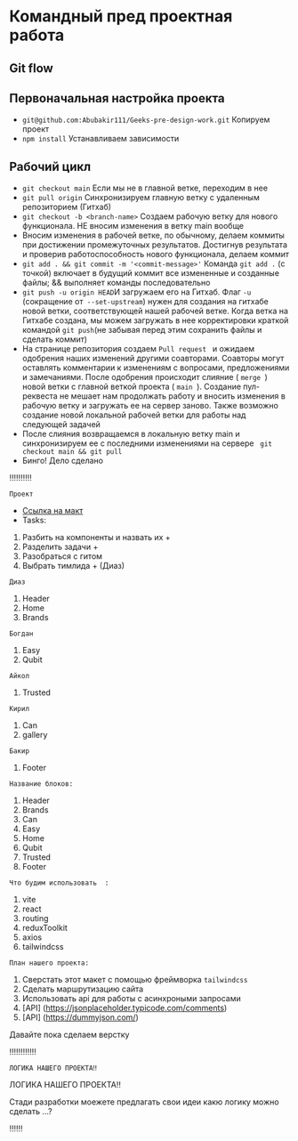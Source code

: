 # Командный пред проектная работа

## Git flow

## Первоначальная настройка проекта

- `git@github.com:Abubakir111/Geeks-pre-design-work.git` Копируем проект
- `npm install` Устанавливаем зависимости

## Рабочий цикл

- `git checkout main` Если мы не в главной ветке, переходим в нее
- `git pull origin` Синхронизируем главную ветку с удаленным репозиторием (Гитхаб)
- `git checkout -b <branch-name>` Создаем рабочую ветку для нового функционала. НЕ вносим изменения в ветку main вообще
- Вносим изменения в рабочей ветке, по обычному, делаем коммиты при достижении промежуточных результатов. Достигнув результата и проверив работоспособность нового функционала, делаем коммит
- `git add . && git commit -m '<commit-message>'` Команда `git add .` (с точкой) включает в будущий коммит все измененные и созданные файлы; && выполняет команды последовательно
- `git push -u origin HEAD`И загружаем его на Гитхаб. Флаг `-u` (сокращение от` --set-upstream`) нужен для создания на гитхабе новой ветки, соответствующей нашей рабочей ветке. Когда ветка на Гитхабе создана, мы можем загружать в нее корректировки краткой командой `git push`(не забывая перед этим сохранить файлы и сделать коммит)
- На странице репозитория создаем `Pull request ` и ожидаем одобрения наших изменений другими соавторами. Соавторы могут оставлять комментарии к изменениям с вопросами, предложениями и замечаниями. После одобрения происходит слияние ( `merge `) новой ветки с главной веткой проекта ( `main `). Создание пул-реквеста не мешает нам продолжать работу и вносить изменения в рабочую ветку и загружать ее на сервер заново. Также возможно создание новой локальной рабочей ветки для работы над следующей задачей
- После слияния возвращаемся в локальную ветку main и синхронизируем ее с последними изменениями на сервере ` git checkout main && git pull`
- Бинго! Дело сделано

‼️‼️‼️‼️‼️

`Проект `

- [Ссылка на макт](<https://www.figma.com/file/V80awgv4wfQ189OXRiA1Nj/Qubit.-%2B-(Copy)?node-id=1%3A743&mode=dev>)
- Tasks:

1.  Разбить на компоненты и назвать их +
2.  Разделить задачи +
3.  Разобраться с гитом
4.  Выбрать тимлида + (Диаз)

`Диаз`

1. Header
2. Home
3. Brands

`Богдан`

1. Easy
2. Qubit

`Айкол`

1. Trusted

`Кирил`

1. Can
2. gallery

`Бакир`

1. Footer

`Название блоков:`

1.  Header
2.  Brands
3.  Can
4.  Easy
5.  Home
6.  Qubit
7.  Trusted
8.  Footer

`Что будим использовать  :`

1. vite
2. react
3. routing
4. reduxToolkit
5. axios
6. tailwindcss

`План нашего проекта:`

1. Сверстать этот макет с помощью фреймворка `tailwindcss`
2. Сделать маршрутизацию сайта
3. Использовать api для работы с асинхроными запросами
4. [API] (https://jsonplaceholder.typicode.com/comments)
5. [API] (https://dummyjson.com/)

Давайте пока сделаем верстку

‼️‼️‼️‼️‼️‼️

`ЛОГИКА НАШЕГО ПРОЕКТА‼️`

ЛОГИКА НАШЕГО ПРОЕКТА‼️

Стади разработки моежете предлагать свои идеи какю логику можно сделать ...?

‼️‼️‼️
